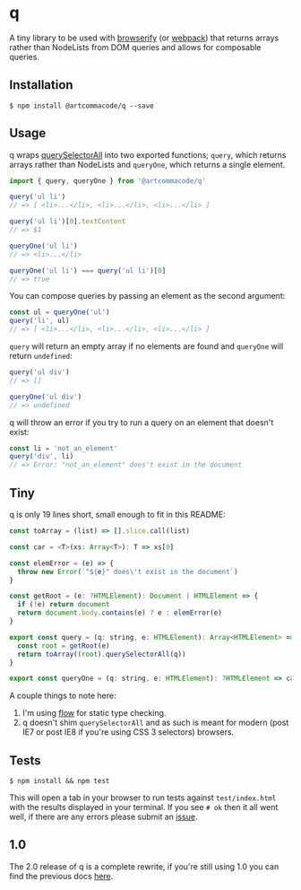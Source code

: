 # q
A tiny library to be used with [browserify](http://browserify.org) (or [webpack](http://webpack.github.io)) that returns arrays rather than NodeLists from DOM queries and allows for composable queries.

## Installation

```
$ npm install @artcommacode/q --save
```

## Usage

q wraps [querySelectorAll](https://developer.mozilla.org/en-US/docs/Web/API/Document/querySelectorAll) into two exported functions; `query`, which returns arrays rather than NodeLists and `queryOne`, which returns a single element.

``` js
import { query, queryOne } from '@artcommacode/q'

query('ul li')
// => [ <li>...</li>, <li>...</li>, <li>...</li> ]

query('ul li')[0].textContent
// => $1

queryOne('ul li')
// => <li>...</li>

queryOne('ul li') === query('ul li')[0]
// => true
```

You can compose queries by passing an element as the second argument:

``` js
const ul = queryOne('ul')
query('li', ul)
// => [ <li>...</li>, <li>...</li>, <li>...</li> ]
```

`query` will return an empty array if no elements are found and `queryOne` will return `undefined`:

``` js
query('ul div')
// => []

queryOne('ul div')
// => undefined
```

q will throw an error if you try to run a query on an element that doesn't exist:

``` js
const li = 'not_an_element'
query('div', li)
// => Error: "not_an_element" does't exist in the document
```

## Tiny

q is only 19 lines short, small enough to fit in this README:

``` js
const toArray = (list) => [].slice.call(list)

const car = <T>(xs: Array<T>): T => xs[0]

const elemError = (e) => {
  throw new Error(`"${e}" does\'t exist in the document`)
}

const getRoot = (e: ?HTMLElement): Document | HTMLElement => {
  if (!e) return document
  return document.body.contains(e) ? e : elemError(e)
}

export const query = (q: string, e: HTMLElement): Array<HTMLElement> => {
  const root = getRoot(e)
  return toArray((root).querySelectorAll(q))
}

export const queryOne = (q: string, e: HTMLElement): ?HTMLElement => car(query(q, e))
```

A couple things to note here:

1. I'm using [flow](http://flowtype.org) for static type checking.
2. q doesn't shim `querySelectorAll` and as such is meant for modern (post IE7 or post IE8 if you're using CSS 3 selectors) browsers.

## Tests

```
$ npm install && npm test
```

This will open a tab in your browser to run tests against `test/index.html` with the results displayed in your terminal. If you see `# ok` then it all went well, if there are any errors please submit an [issue](https://github.com/artcommacode/q/issues).

## 1.0

The 2.0 release of q is a complete rewrite, if you're still using 1.0 you can find the previous docs [here](https://github.com/artcommacode/q/blob/942d1a3dab2e7dec6f8588e02e80e4018e13084b/README.md).
